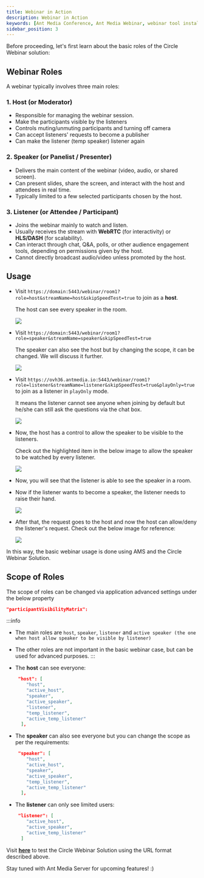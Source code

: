 ```yaml
---
title: Webinar in Action
description: Webinar in Action
keywords: [Ant Media Conference, Ant Media Webinar, webinar tool installation, ant media conferencing, Publish, Multitrack conference, Ant Media Server Documentation, Ant Media Server Tutorials]
sidebar_position: 3
---
```


Before proceeding, let's first learn about the basic roles of the Circle Webinar solution:

## Webinar Roles

A webinar typically involves three main roles:

### 1. **Host (or Moderator)**

-   Responsible for managing the webinar session.
-   Make the participants visible by the listeners
-   Controls muting/unmuting participants and turning off camera
-   Can accept listeners' requests to become a publisher
-   Can make the listener (temp speaker) listener again 
    

### 2. **Speaker (or Panelist / Presenter)**

-   Delivers the main content of the webinar (video, audio, or shared screen).
-   Can present slides, share the screen, and interact with the host and attendees in real time.
-   Typically limited to a few selected participants chosen by the host.
    
    
### 3. **Listener (or Attendee / Participant)**

-   Joins the webinar mainly to watch and listen.
-   Usually receives the stream with **WebRTC** (for interactivity) or **HLS/DASH** (for scalability).
-   Can interact through chat, Q&A, polls, or other audience engagement tools, depending on permissions given by the host.
-   Cannot directly broadcast audio/video unless promoted by the host. 

## Usage

- Visit `https://domain:5443/webinar/room1?role=host&streamName=host&skipSpeedTest=true` to join as a **host**.

  The host can see every speaker in the room.

  ![](@site/static/img/conference/webinar/host.webp)


- Visit `https://domain:5443/webinar/room1?role=speaker&streamName=speaker&skipSpeedTest=true`

  The speaker can also see the host but by changing the scope, it can be changed. We will discuss it further.

  ![](@site/static/img/conference/webinar/speaker.webp)


- Visit `https://ovh36.antmedia.io:5443/webinar/room1?role=listener&streamName=listener&skipSpeedTest=true&playOnly=true` to join as a listener in `playOnly` mode.

  It means the listener cannot see anyone when joining by default but he/she can still ask the questions via the chat box.

  ![](@site/static/img/conference/webinar/listener.webp)


- Now, the host has a control to allow the speaker to be visible to the listeners.

  Check out the highlighted item in the below image to allow the speaker to be watched by every listener.

  ![](@site/static/img/conference/webinar/active-speaker.webp)


- Now, you will see that the listener is able to see the speaker in a room.

- Now if the listener wants to become a speaker, the listener needs to raise their hand.

  ![](@site/static/img/conference/webinar/request-for-publisher.webp)


- After that, the request goes to the host and now the host can allow/deny the listener's request. Check out the below image for reference:

  ![](@site/static/img/conference/webinar/publisher-request.webp)

In this way, the basic webinar usage is done using AMS and the Circle Webinar Solution.

## Scope of Roles

The scope of roles can be changed via application advanced settings under the below property

```json
"participantVisibilityMatrix":
```

:::info
- The main roles are `host`, `speaker`, `listener` and `active speaker (the one when host allow speaker to be visible by listener)`

- The other roles are not important in the basic webinar case, but can be used for advanced purposes.
:::

- The **host** can see everyone:

  ```json
   "host": [
      "host",
      "active_host",
      "speaker",
      "active_speaker",
      "listener",
      "temp_listener",
      "active_temp_listener"
    ],
  ```

- The **speaker** can also see everyone but you can change the scope as per the requirements:

  ```json
   "speaker": [
      "host",
      "active_host",
      "speaker",
      "active_speaker",
      "temp_listener",
      "active_temp_listener"
    ],
  ```

- The **listener** can only see limited users:

  ```json
   "listener": [
      "active_host",
      "active_speaker",
      "active_temp_listener"
    ]
  ```


Visit [**here**](https://meet.antmedia.io/webinar/) to test the Circle Webinar Solution using the URL format described above.

Stay tuned with Ant Media Server for upcoming features! :)
